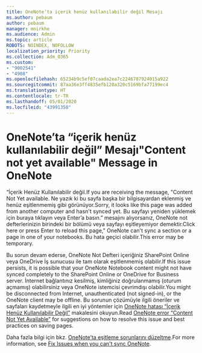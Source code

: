 ```yaml
---
title: OneNote’ta içerik henüz kullanılabilir değil Mesajı
ms.author: pebaum
author: pebaum
manager: mnirkhe
ms.audience: Admin
ms.topic: article
ROBOTS: NOINDEX, NOFOLLOW
localization_priority: Priority
ms.collection: Adm_O365
ms.custom:
- "9002541"
- "4908"
ms.openlocfilehash: 65234b9c5ef07caada2ea7c2246787924015a922
ms.sourcegitcommit: 87aa36e3ff4835efb120a320c5169bfa77199ec4
ms.translationtype: HT
ms.contentlocale: tr-TR
ms.lasthandoff: 05/01/2020
ms.locfileid: "43991358"
---
```

# <a name="content-not-yet-available-message-in-onenote"></a><span data-ttu-id="34f8e-102">OneNote’ta “içerik henüz kullanılabilir değil” Mesajı</span><span class="sxs-lookup"><span data-stu-id="34f8e-102">"Content not yet available" Message in OneNote</span></span>

<span data-ttu-id="34f8e-103">“İçerik Henüz Kullanılabilir değil.</span><span class="sxs-lookup"><span data-stu-id="34f8e-103">If you are receiving the message, "Content Not Yet available.</span></span> <span data-ttu-id="34f8e-104">Ne yazık ki bu sayfa başka bir bilgisayardan eklenmiş ve henüz eşitlenmemiş gibi görünüyor.</span><span class="sxs-lookup"><span data-stu-id="34f8e-104">Sorry, it looks like this page was added from another computer and hasn't synced yet.</span></span> <span data-ttu-id="34f8e-105">Bu sayfayı yeniden yüklemek için buraya tıklayın veya Enter’a basın.” mesajını alıyorsanız, OneNote not defterlerinizin birindeki bir bölümü veya sayfayı eşitleyemiyor demektir.</span><span class="sxs-lookup"><span data-stu-id="34f8e-105">Click here or press Enter to reload this page," OneNote can't sync a section or a page in one of your notebooks.</span></span> <span data-ttu-id="34f8e-106">Bu hata geçici olabilir.</span><span class="sxs-lookup"><span data-stu-id="34f8e-106">This error may be temporary.</span></span>

<span data-ttu-id="34f8e-107">Bu sorun devam ederse, OneNote Not Defteri içeriğiniz SharePoint Online veya OneDrive İş sunucusu ile tam olarak eşitlenmemiş olabilir.</span><span class="sxs-lookup"><span data-stu-id="34f8e-107">If this issue persists, it is possible that your OneNote Notebook content might not have synced completely to the SharePoint Online or OneDrive for Business server.</span></span> <span data-ttu-id="34f8e-108">İnternet bağlantınız kesilmiş, kimliğiniz doğrulanmamış (oturum açmamış) olabilirsiniz veya OneNote istemcisi çevrimdışı olabilir.</span><span class="sxs-lookup"><span data-stu-id="34f8e-108">You might be disconnected from Internet, unauthenticated (not signed-in), or the OneNote client may be offline.</span></span> <span data-ttu-id="34f8e-109">Bu sorunun çözümüyle ilgili öneriler ve sayfaları kaydetmeyle ilgili en iyi yöntemler için [OneNote hatası “İçerik Henüz Kullanılabilir Değil”](https://docs.microsoft.com/office/troubleshoot/onenote/onenote-error-content-not-yet-available) makalesini okuyun.</span><span class="sxs-lookup"><span data-stu-id="34f8e-109">Read [OneNote error “Content Not Yet Available”](https://docs.microsoft.com/office/troubleshoot/onenote/onenote-error-content-not-yet-available) for suggestions on how to resolve this issue and best practices on saving pages.</span></span>

<span data-ttu-id="34f8e-110">Daha fazla bilgi için bkz. [OneNote’ta eşitleme sorunlarını düzeltme](https://support.office.com/article/Fix-issues-when-you-can-t-sync-OneNote-299495ef-66d1-448f-90c1-b785a6968d45).</span><span class="sxs-lookup"><span data-stu-id="34f8e-110">For more information, see [Fix Issues when you can't sync OneNote](https://support.office.com/article/Fix-issues-when-you-can-t-sync-OneNote-299495ef-66d1-448f-90c1-b785a6968d45).</span></span>
